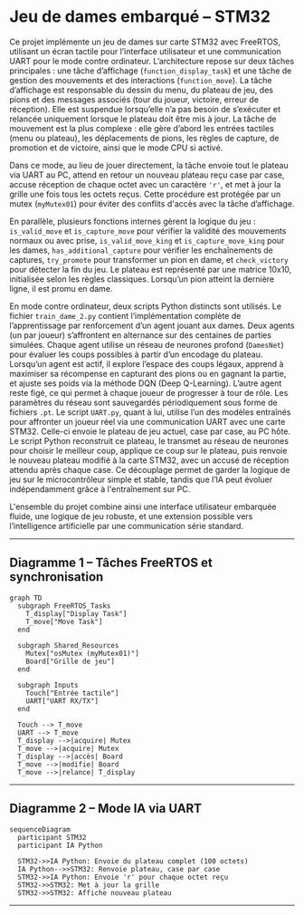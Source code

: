 # Jeu de dames embarqué – STM32

Ce projet implémente un jeu de dames sur carte STM32 avec FreeRTOS, utilisant un écran tactile pour l’interface utilisateur et une communication UART pour le mode contre ordinateur. L’architecture repose sur deux tâches principales : une tâche d’affichage (`function_display_task`) et une tâche de gestion des mouvements et des interactions (`function_move`). La tâche d’affichage est responsable du dessin du menu, du plateau de jeu, des pions et des messages associés (tour du joueur, victoire, erreur de réception). Elle est suspendue lorsqu’elle n’a pas besoin de s’exécuter et relancée uniquement lorsque le plateau doit être mis à jour. La tâche de mouvement est la plus complexe : elle gère d’abord les entrées tactiles (menu ou plateau), les déplacements de pions, les règles de capture, de promotion et de victoire, ainsi que le mode CPU si activé.

Dans ce mode, au lieu de jouer directement, la tâche envoie tout le plateau via UART au PC, attend en retour un nouveau plateau reçu case par case, accuse réception de chaque octet avec un caractère `'r'`, et met à jour la grille une fois tous les octets reçus. Cette procédure est protégée par un mutex (`myMutex01`) pour éviter des conflits d'accès avec la tâche d’affichage.

En parallèle, plusieurs fonctions internes gèrent la logique du jeu : `is_valid_move` et `is_capture_move` pour vérifier la validité des mouvements normaux ou avec prise, `is_valid_move_king` et `is_capture_move_king` pour les dames, `has_additional_capture` pour vérifier les enchaînements de captures, `try_promote` pour transformer un pion en dame, et `check_victory` pour détecter la fin du jeu. Le plateau est représenté par une matrice 10x10, initialisée selon les règles classiques. Lorsqu’un pion atteint la dernière ligne, il est promu en dame.

En mode contre ordinateur, deux scripts Python distincts sont utilisés. Le fichier `train_dame_2.py` contient l’implémentation complète de l’apprentissage par renforcement d’un agent jouant aux dames. Deux agents (un par joueur) s’affrontent en alternance sur des centaines de parties simulées. Chaque agent utilise un réseau de neurones profond (`DamesNet`) pour évaluer les coups possibles à partir d’un encodage du plateau. Lorsqu’un agent est actif, il explore l’espace des coups légaux, apprend à maximiser sa récompense en capturant des pions ou en gagnant la partie, et ajuste ses poids via la méthode DQN (Deep Q-Learning). L’autre agent reste figé, ce qui permet à chaque joueur de progresser à tour de rôle. Les paramètres du réseau sont sauvegardés périodiquement sous forme de fichiers `.pt`.
Le script `UART.py`, quant à lui, utilise l’un des modèles entraînés pour affronter un joueur réel via une communication UART avec une carte STM32. Celle-ci envoie le plateau de jeu actuel, case par case, au PC hôte. Le script Python reconstruit ce plateau, le transmet au réseau de neurones pour choisir le meilleur coup, applique ce coup sur le plateau, puis renvoie le nouveau plateau modifié à la carte STM32, avec un accusé de réception attendu après chaque case. Ce découplage permet de garder la logique de jeu sur le microcontrôleur simple et stable, tandis que l’IA peut évoluer indépendamment grâce à l'entraînement sur PC.

L'ensemble du projet combine ainsi une interface utilisateur embarquée fluide, une logique de jeu robuste, et une extension possible vers l’intelligence artificielle par une communication série standard.

---

## Diagramme 1 – Tâches FreeRTOS et synchronisation


```mermaid
graph TD
  subgraph FreeRTOS_Tasks
    T_display["Display Task"]
    T_move["Move Task"]
  end

  subgraph Shared_Resources
    Mutex["osMutex (myMutex01)"]
    Board["Grille de jeu"]
  end

  subgraph Inputs
    Touch["Entrée tactile"]
    UART["UART RX/TX"]
  end

  Touch --> T_move
  UART --> T_move
  T_display -->|acquire| Mutex
  T_move -->|acquire| Mutex
  T_display -->|accès| Board
  T_move -->|modifie| Board
  T_move -->|relance| T_display

```

---

## Diagramme 2 – Mode IA via UART

```mermaid
sequenceDiagram
  participant STM32
  participant IA Python

  STM32->>IA Python: Envoie du plateau complet (100 octets)
  IA Python-->>STM32: Renvoie plateau, case par case
  STM32->>IA Python: Envoie 'r' pour chaque octet reçu
  STM32->>STM32: Met à jour la grille
  STM32->>STM32: Affiche nouveau plateau
```

---
